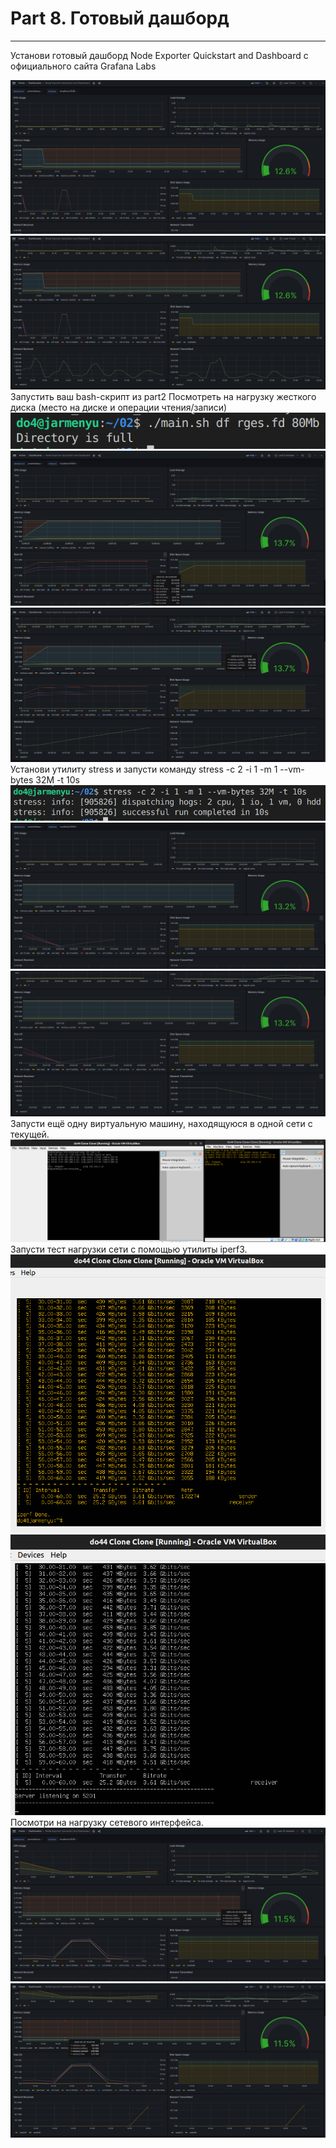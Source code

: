 # Part 8. Готовый дашборд
<hr>
Установи готовый дашборд Node Exporter Quickstart and Dashboard с официального сайта Grafana Labs

![1](./1.png)   
![2](./2.png)  
Запустить ваш bash-скрипт из part2 
Посмотреть на нагрузку жесткого диска (место на диске и операции чтения/записи) 
![3](./3.png) 
![4](./4.png) 
![5](./5.png) 
Установи утилиту stress и запусти команду stress -c 2 -i 1 -m 1 --vm-bytes 32M -t 10s
![6](./6.png) 
![7](./7.png) 
![8](./8.png) 
Запусти ещё одну виртуальную машину, находящуюся в одной сети с текущей.
![9](./9.png) 
Запусти тест нагрузки сети с помощью утилиты iperf3.
![10](./10.png) 
![11](./11.png) 
Посмотри на нагрузку сетевого интерфейса.
![12](./12.png) 
![13](./13.png) 